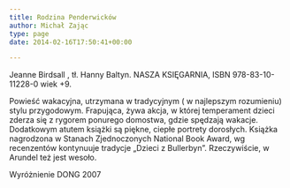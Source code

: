 ```yaml
---
title: Rodzina Penderwicków
author: Michał Zając
type: page
date: 2014-02-16T17:50:41+00:00

---
```

Jeanne Birdsall , tł. Hanny Baltyn. NASZA KSIĘGARNIA, ISBN 978-83-10-11228-0 wiek +9.
  
Powieść wakacyjna, utrzymana w tradycyjnym ( w najlepszym rozumieniu) stylu przygodowym. Frapująca, żywa akcja, w której temperament dzieci zderza się z rygorem ponurego domostwa, gdzie spędzają wakacje. Dodatkowym atutem książki są piękne, ciepłe portrety dorosłych. Książka nagrodzona w Stanach Zjednoczonych National Book Award, wg recenzentów kontynuuje tradycje „Dzieci z Bullerbyn”. Rzeczywiście, w Arundel też jest wesoło.
  
Wyróżnienie DONG 2007